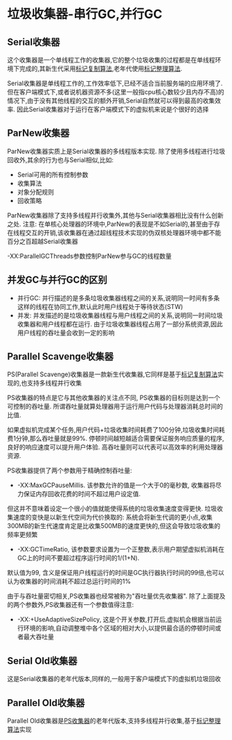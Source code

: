 # 垃圾收集器-串行GC,并行GC

## Serial收集器
这个收集器是一个单线程工作的收集器,它的整个垃圾收集的过程都是在单线程环境下完成的,其新生代采用[标记复制算法](JVM3.md#mark-copy),老年代使用[标记整理算法](JVM3.md#mark-compact).

Serial收集器是单线程工作的,工作效率低下,已经不适合当前服务端的应用环境了.
但在客户端模式下,或者说机器资源不多(这里一般指cpu核心数较少且内存不高)的情况下,由于没有其他线程的交互的额外开销,Serial自然就可以得到最高的收集效率.
因此Serial收集器对于运行在客户端模式下的虚拟机来说是个很好的选择

## ParNew收集器
ParNew收集器实质上是Serial收集器的多线程版本实现.
除了使用多线程进行垃圾回收外,其余的行为也与Serial相似,比如:
* Serial可用的所有控制参数
* 收集算法
* 对象分配规则
* 回收策略

ParNew收集器除了支持多线程并行收集外,其他与Serial收集器相比没有什么创新之处.
注意: 在单核心处理器的环境中,ParNew的表现是不如Serial的,甚至由于存在线程交互的开销,该收集器在通过超线程技术实现的伪双核处理器环境中都不能百分之百超越Serial收集器

-XX:ParallelGCThreads参数控制ParNew参与GC的线程数量

## 并发GC与并行GC的区别
* 并行GC: 并行描述的是多条垃圾收集器线程之间的关系,说明同一时间有多条这样的线程在协同工作,默认此时用户线程处于等待状态(STW)
* 并发: 并发描述的是垃圾收集器线程与用户线程之间的关系,说明同一时间垃圾收集器和用户线程都在运行. 由于垃圾收集器线程占用了一部分系统资源,因此用户线程的吞吐量会收到一定的影响

## Parallel Scavenge收集器
PS(Parallel Scavenge)收集器是一款新生代收集器,它同样是基于[标记复制算法](JVM3.md#mark-copy)实现的,也支持多线程并行收集

PS收集器的特点是它与其他收集器的关注点不同, PS收集器的目标则是达到一个可控制的吞吐量.
所谓吞吐量就算处理器用于运行用户代码与处理器消耗总时间的比值.

如果虚拟机完成某个任务,用户代码+垃圾收集时间耗费了100分钟,垃圾收集时间耗费1分钟,那么吞吐量就是99%. 
停顿时间越短越适合需要保证服务响应质量的程序,良好的响应速度可以提升用户体验.
高吞吐量则可以代表可以高效率的利用处理器资源.

PS收集器提供了两个参数用于精确控制吞吐量:
* -XX:MaxGCPauseMillis. 该参数允许的值是一个大于0的毫秒数, 收集器将尽力保证内存回收花费的时间不超过用户设定值.

但这并不意味着设定一个很小的值就能使得系统的垃圾收集速度变得更快. 垃圾收集速度的变快是以新生代空间为代价换取的: 系统会将新生代调的更小点,收集300MB的新生代速度肯定是比收集500MB的速度更快的,但这会导致垃圾收集的频率更频繁

* -XX:GCTimeRatio, 该参数要求设置为一个正整数,表示用户期望虚拟机消耗在GC上的时间不要超过程序运行时间的1/(1+N).

默认值为99, 含义是保证用户线程运行的时间是GC执行器执行时间的99倍,也可以认为收集器的时间消耗不超过总运行时间的1%

由于与吞吐量密切相关,PS收集器也经常被称为"吞吐量优先收集器". 除了上面提及的两个参数外,PS收集器还有一个参数值得注意:
* -XX:+UseAdaptiveSizePolicy, 这是个开关参数,打开后,虚拟机会根据当前运行环境的影响,自动调整堆中各个区域的相对大小,以提供最合适的停顿时间或者最大吞吐量

## Serial Old收集器
这是Serial收集器的老年代版本,同样的,一般用于客户端模式下的虚拟机垃圾回收

## Parallel Old收集器
Parallel Old收集器是[PS收集器](#parallel-scavenge)的老年代版本,支持多线程并行收集,基于[标记整理算法](JVM3.md#mark-compact)实现